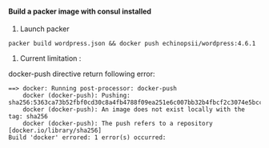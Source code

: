 #### Build a packer image with consul installed

1. Launch packer

```
packer build wordpress.json && docker push echinopsii/wordpress:4.6.1 
```

1. Current limitation :

docker-push directive return following error: 

```
==> docker: Running post-processor: docker-push
    docker (docker-push): Pushing: sha256:5363ca73b52fbf0cd30c8a4fb4788f09ea251e6c007bb32b4fbcf2c3074e5bcc
    docker (docker-push): An image does not exist locally with the tag: sha256
    docker (docker-push): The push refers to a repository [docker.io/library/sha256]
Build 'docker' errored: 1 error(s) occurred:
```

